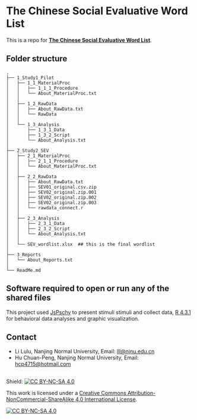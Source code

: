 # The Chinese Social Evaluative Word List

This is a repo for [**The Chinese Social Evaluative Word List**](https://psyarxiv.com/9cm7z/).


## Folder structure

```
.
├── 1_Study1_Pilot
│   ├── 1_1_MaterialProc
│   │   ├── 1_1_1_Procedure
│   │   └── About_MaterialProc.txt
│   │
│   ├── 1_2_RawData
│   │   ├── About_RawData.txt
│   │   └── RawData
│   │
│   └── 1_3_Analysis
│       ├── 1_3_1_Data
│       ├── 1_3_2_Script
│       └── About_Analysis.txt
│
├── 2_Study2_SEV
│   ├── 2_1_MaterialProc
│   │   ├── 2_1_1_Procedure
│   │   └── About_MaterialProc.txt
│   │
│   ├── 2_2_RawData
│   │   ├── About_RawData.txt
│   │   ├── SEV01_original.csv.zip
│   │   ├── SEV02_original.zip.001
│   │   ├── SEV02_original.zip.002
│   │   ├── SEV02_original.zip.003
│   │   └── rawdata_connect.r
│   │
│   ├── 2_3_Analysis
│   │   ├── 2_3_1_Data
│   │   ├── 2_3_2_Script
│   │   └── About_Analysis.txt
│   │
│   └── SEV_wordlist.xlsx  ## this is the final wordlist
│
├── 3_Reports
│   └── About_Reports.txt
│
└── ReadMe.md

```

## Software required to open or run any of the shared files
This project used [JsPschy](https://www.jspsych.org) to present stimuli stimuli and collect data, [R 4.3.1](https://www.r-project.org/) for behavioral data analyses and graphic visualization.

## Contact
* Li Lulu, Nanjing Normal University, Email: lll@njnu.edu.cn
* Hu Chuan-Peng, Nanjing Normal University, Email: hcp4715@hotmail.com
  

## 
Shield: [![CC BY-NC-SA 4.0][cc-by-nc-sa-shield]][cc-by-nc-sa]

This work is licensed under a
[Creative Commons Attribution-NonCommercial-ShareAlike 4.0 International License][cc-by-nc-sa].

[![CC BY-NC-SA 4.0][cc-by-nc-sa-image]][cc-by-nc-sa]

[cc-by-nc-sa]: http://creativecommons.org/licenses/by-nc-sa/4.0/
[cc-by-nc-sa-image]: https://licensebuttons.net/l/by-nc-sa/4.0/88x31.png
[cc-by-nc-sa-shield]: https://img.shields.io/badge/License-CC%20BY--NC--SA%204.0-lightgrey.svg